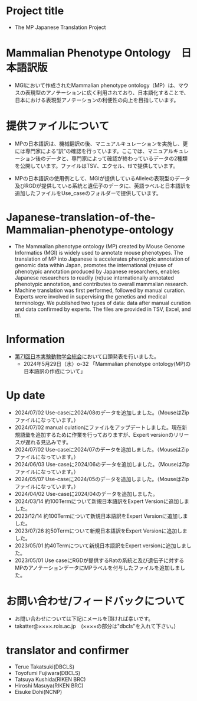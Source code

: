 # Project title
- The MP Japanese Translation Project
  
# Mammalian Phenotype Ontology　日本語訳版
- MGIにおいて作成されたMammalian phenotype ontology（MP）は、マウスの表現型のアノテーションに広く利用されており、日本語化することで、日本における表現型アノテーションの利便性の向上を目指しています。

# 提供ファイルについて
- MPの日本語訳は、機械翻訳の後、マニュアルキュレーションを実施し、更には専門家による”訳”の確認を行っています。ここでは、マニュアルキュレーション後のデータと、専門家によって確認が終わっているデータの2種類を公開しています。ファイルはTSV、エクセル、ttlで提供しています。

- MPの日本語訳の使用例として、MGIが提供しているAlleleの表現型のデータ及びRGDが提供している系統と遺伝子のデータに、英語ラベルと日本語訳を追加したファイルをUse_caseのフォルダーで提供しています。

# Japanese-translation-of-the-Mammalian-phenotype-ontology
- The Mammalian phenotype ontology (MP) created by Mouse Genome Informatics (MGI) is widely used to annotate mouse phenotypes. The translation of MP into Japanese is accelerates phenotypic annotation of genomic data within Japan, promotes the international (re)use of phenotypic annotation produced by Japanese researchers, enables Japanese researchers to readily (re)use internationally annotated phenotypic annotation, and contributes to overall mammalian research. 
- Machine translation was first performed, followed by manual curation. Experts were involved in supervising the genetics and medical terminology. We published two types of data: data after manual curation and data confirmed by experts. The files are provided in TSV, Excel, and ttl.

# Information
- [第71回日本実験動物学会総会](https://cfmeeting.com/jalas71/greetings.html)において口頭発表を行いました。
  - 2024年5月29日（水）o-32 「Mammalian phenotype ontology(MP)の日本語訳の作成について」

# Up date
- 2024/07/02 Use-caseに2024/08のデータを追加しました。（MouseはZipファイルになっています。）
- 2024/07/02 manual culationにファイルをアップデートしました。現在新規語彙を追加するために作業を行っておりますが、Expert versionのリリースが遅れる見込みです。
- 2024/07/02 Use-caseに2024/07のデータを追加しました。（MouseはZipファイルになっています。）
- 2024/06/03 Use-caseに2024/06のデータを追加しました。（MouseはZipファイルになっています。）
- 2024/05/07 Use-caseに2024/05のデータを追加しました。（MouseはZipファイルになっています。）
- 2024/04/02 Use-caseに2024/04のデータを追加しました。
- 2024/03/14 約100Termについて新規日本語訳をExpert Versionに追加しました。
- 2023/12/14 約100Termについて新規日本語訳をExpert Versionに追加しました。
- 2023/07/26 約50Termについて新規日本語訳をExpert Versionに追加しました。
- 2023/05/01 約40Termについて新規日本語訳をExpert versionに追加しました。
- 2023/05/01 Use caseにRGDが提供するRatの系統と及び遺伝子に対するMPのアノテーションデータにMPラベルを付与したファイルを追加しました。

# お問い合わせ/フィードバックについて
- お問い合わせについては下記にメールを頂ければ幸いです。
- takatter@××××.rois.ac.jp　(××××の部分は"dbcls"を入れて下さい。)

# translator and confirmer
- Terue Takatsuki(DBCLS)
- Toyofumi Fujiwara(DBCLS)
- Tatsuya Kushida(RIKEN BRC)
- Hiroshi Masuya(RIKEN BRC)
- Eisuke Dohi(NCNP)
